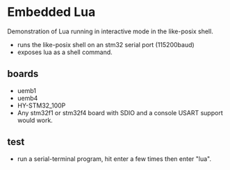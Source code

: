Embedded Lua
============

Demonstration of Lua running in interactive mode in the like-posix shell.

  - runs the like-posix shell on an stm32 serial port (115200baud)
  - exposes lua as a shell command. 

boards
------

 - uemb1 
 - uemb4
 - HY-STM32_100P
 - Any stm32f1 or stm32f4 board with SDIO and a console USART support would work.


test
----

 - run a serial-terminal program, hit enter a few times then enter "lua".
